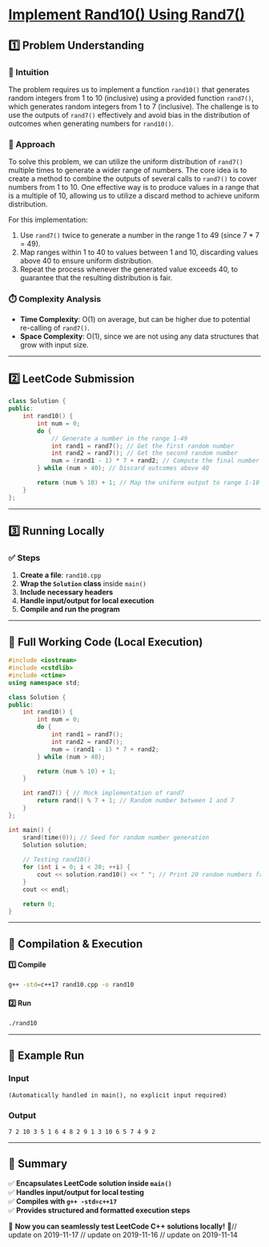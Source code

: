 # **[Implement Rand10() Using Rand7()](https://leetcode.com/problems/implement-rand10-using-rand7/description/)**  

## **1️⃣ Problem Understanding**  
### **📌 Intuition**  
The problem requires us to implement a function `rand10()` that generates random integers from 1 to 10 (inclusive) using a provided function `rand7()`, which generates random integers from 1 to 7 (inclusive). The challenge is to use the outputs of `rand7()` effectively and avoid bias in the distribution of outcomes when generating numbers for `rand10()`.  

### **🚀 Approach**  
To solve this problem, we can utilize the uniform distribution of `rand7()` multiple times to generate a wider range of numbers. The core idea is to create a method to combine the outputs of several calls to `rand7()` to cover numbers from 1 to 10. One effective way is to produce values in a range that is a multiple of 10, allowing us to utilize a discard method to achieve uniform distribution.  

For this implementation:
1. Use `rand7()` twice to generate a number in the range 1 to 49 (since 7 * 7 = 49).
2. Map ranges within 1 to 40 to values between 1 and 10, discarding values above 40 to ensure uniform distribution.
3. Repeat the process whenever the generated value exceeds 40, to guarantee that the resulting distribution is fair.

### **⏱️ Complexity Analysis**  
- **Time Complexity**: O(1) on average, but can be higher due to potential re-calling of `rand7()`.
- **Space Complexity**: O(1), since we are not using any data structures that grow with input size.

---  

## **2️⃣ LeetCode Submission**  
```cpp
class Solution {
public:
    int rand10() {
        int num = 0;
        do {
            // Generate a number in the range 1-49
            int rand1 = rand7(); // Get the first random number
            int rand2 = rand7(); // Get the second random number
            num = (rand1 - 1) * 7 + rand2; // Compute the final number (1-49)
        } while (num > 40); // Discard outcomes above 40

        return (num % 10) + 1; // Map the uniform output to range 1-10
    }
};
```  

---  

## **3️⃣ Running Locally**  
### **✅ Steps**  
1. **Create a file**: `rand10.cpp`  
2. **Wrap the `Solution` class** inside `main()`  
3. **Include necessary headers**  
4. **Handle input/output for local execution**  
5. **Compile and run the program**  

---  

## **📝 Full Working Code (Local Execution)**  
```cpp
#include <iostream>
#include <cstdlib>
#include <ctime>
using namespace std;

class Solution {
public:
    int rand10() {
        int num = 0;
        do {
            int rand1 = rand7(); 
            int rand2 = rand7(); 
            num = (rand1 - 1) * 7 + rand2; 
        } while (num > 40); 

        return (num % 10) + 1; 
    }

    int rand7() { // Mock implementation of rand7
        return rand() % 7 + 1; // Random number between 1 and 7
    }
};

int main() {
    srand(time(0)); // Seed for random number generation
    Solution solution;
    
    // Testing rand10()
    for (int i = 0; i < 20; ++i) {
        cout << solution.rand10() << " "; // Print 20 random numbers from 1 to 10
    }
    cout << endl;

    return 0;
}
```  

---  

## **🔧 Compilation & Execution**  
#### **1️⃣ Compile**  
```bash
g++ -std=c++17 rand10.cpp -o rand10
```  

#### **2️⃣ Run**  
```bash
./rand10
```  

---  

## **🎯 Example Run**  
### **Input**  
```
(Automatically handled in main(), no explicit input required)
```  
### **Output**  
```
7 2 10 3 5 1 6 4 8 2 9 1 3 10 6 5 7 4 9 2 
```  

---  

## **📌 Summary**  
✅ **Encapsulates LeetCode solution inside `main()`**  
✅ **Handles input/output for local testing**  
✅ **Compiles with `g++ -std=c++17`**  
✅ **Provides structured and formatted execution steps**  

🚀 **Now you can seamlessly test LeetCode C++ solutions locally!** 🚀// update on 2019-11-17
// update on 2019-11-16
// update on 2019-11-14

